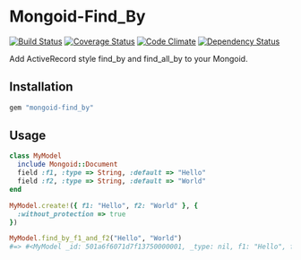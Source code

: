 # Mongoid-Find_By

[![Build Status](https://travis-ci.org/envygeeks/mongoid-find_by.png?branch=master)](https://travis-ci.org/envygeeks/mongoid-find_by) [![Coverage Status](https://coveralls.io/repos/envygeeks/mongoid-find_by/badge.png?branch=master)](https://coveralls.io/r/envygeeks/mongoid-find_by) [![Code Climate](https://codeclimate.com/github/envygeeks/mongoid-find_by.png)](https://codeclimate.com/github/envygeeks/mongoid-find_by) [![Dependency Status](https://gemnasium.com/envygeeks/mongoid-find_by.png)](https://gemnasium.com/envygeeks/mongoid-find_by)

Add ActiveRecord style find_by and find_all_by to your Mongoid.

## Installation

```ruby
gem "mongoid-find_by"
```

## Usage

```ruby
class MyModel
  include Mongoid::Document
  field :f1, :type => String, :default => "Hello"
  field :f2, :type => String, :default => "World"
end

MyModel.create!({ f1: "Hello", f2: "World" }, {
  :without_protection => true
})

MyModel.find_by_f1_and_f2("Hello", "World")
#=> #<MyModel _id: 501a6f6071d7f13750000001, _type: nil, f1: "Hello", f2: "World">
```
